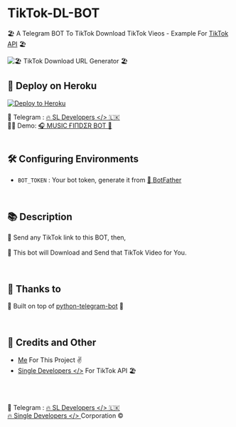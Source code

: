 # TikTok-DL-BOT

🏖  A Telegram BOT To TikTok Download TikTok Vieos - Example For [TikTok API](https://github.com/Single-Developers/API/blob/main/tiktok/Note.md) 🏖


![🏖 TikTok Download URL Generator 🏖](https://telegra.ph/file/05ce45e35c9c93c8d001f.jpg)

## 🚀 Deploy on Heroku 

<p><a href="https://heroku.com/deploy?template=https://github.com/Single-Developers/TikTok-DL-BOT/tree/master"><img src="https://www.herokucdn.com/deploy/button.svg" alt="Deploy to Heroku"/></a></p>

🚧 Telegram : [🔥 SL Developers </> 🇱🇰](https://t.me/SL_Developers)<br>
🙆‍♂️ Demo: [🎧 MUSIC ҒIΠDΣR BOT 🎵](https://t.me/The_Shazam_BOT)
<br>
<br>

## 🛠 Configuring Environments 
- `BOT_TOKEN` : Your bot token, generate it from [🤖 BotFather](https://t.me/BotFather)
<br>

## 📚 Description 

🔗 Send any TikTok link to this BOT, then,</br></br>
🚀 This bot will Download and Send that TikTok Video for You. 

<br>

## 🤝 Thanks to 

🔌 Built on top of [python-telegram-bot](https://python-telegram-bot.org/) 🐍

<br>

## 🎯 Credits and Other
- [Me](https://github.com/Malith-Rukshan) For This Project ✌️
- [Single Developers </>](https://github.com/Single-Developers) For TikTok API 🏖

<br>

##

🚧 Telegram : [🔥 SL Developers </> 🇱🇰](https://t.me/SL_Developers)<br>
[🔥 Single Developers </> ](https://t.me/SingleDevelopers) Corporation ©️

##
